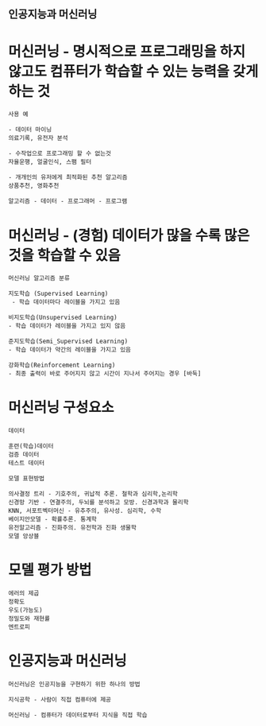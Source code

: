 ## 인공지능과 머신러닝

# 머신러닝 - 명시적으로 프로그래밍을 하지 않고도 컴퓨터가 학습할 수 있는 능력을 갖게 하는 것

```
사용 예

- 데이터 마이닝
의료기록, 유전자 분석

- 수작업으로 프로그래밍 할 수 없는것
자율운행, 얼굴인식, 스팸 필터

- 개개인의 유저에게 최적화된 추천 알고리즘
상품추천, 영화추천

알고리즘 - 데이터 - 프로그래머 - 프로그램

```

# 머신러닝 - (경험) 데이터가 많을 수록 많은 것을 학습할 수 있음

```
머신러닝 알고리즘 분류

지도학습 (Supervised Learning)
 - 학습 데이터마다 레이블을 가지고 있음

비지도학습(Unsupervised Learning)
- 학습 데이터가 레이블을 가지고 있지 않음

준지도학습(Semi_Supervised Learning)
- 학습 데이터가 약간의 레이블을 가지고 있음

강화학습(Reinforcement Learning)
- 최종 출력이 바로 주어지지 않고 시간이 지나서 주어지는 경우 [바둑]
```

# 머신러닝 구성요소

```
데이터 

훈련(학습)데이터
검증 데이터
테스트 데이터

모델 표현방법

의사결정 트리 - 기호주의, 귀납적 추론. 철학과 심리학,논리학
신경망 기반 - 연결주의, 두뇌를 분석하고 모방. 신경과학과 물리학
KNN, 서포트벡터머신 - 유추주의, 유사성. 심리학, 수학
베이지안모델 - 확률추론. 통계학
유전알고리즘 - 진화주의. 유전학과 진화 생물학
모델 앙상블 
```

# 모델 평가 방법

```
에러의 제곱
정확도
우도(가능도)
정밀도와 재현률
엔트로피
```

# 인공지능과 머신러닝

```
머신러닝은 인공지능을 구현하기 위한 하나의 방법

지식공학 - 사람이 직접 컴퓨터에 제공

머신러닝 - 컴퓨터가 데이터로부터 지식을 직접 학습
```
